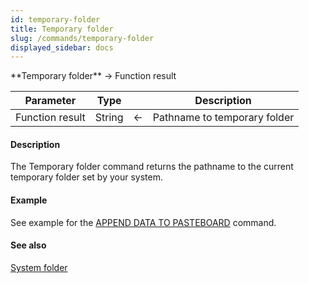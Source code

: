 ```yaml
---
id: temporary-folder
title: Temporary folder
slug: /commands/temporary-folder
displayed_sidebar: docs
---
```


<!--REF #_command_.Temporary folder.Syntax-->**Temporary folder**  -> Function result<!-- END REF-->
<!--REF #_command_.Temporary folder.Params-->
| Parameter | Type |  | Description |
| --- | --- | --- | --- |
| Function result | String | &#8592; | Pathname to temporary folder |

<!-- END REF-->

#### Description 

<!--REF #_command_.Temporary folder.Summary-->The Temporary folder command returns the pathname to the current temporary folder set by your system.<!-- END REF-->

#### Example 

See example for the [APPEND DATA TO PASTEBOARD](append-data-to-pasteboard.md) command.

#### See also 

[System folder](system-folder.md)  